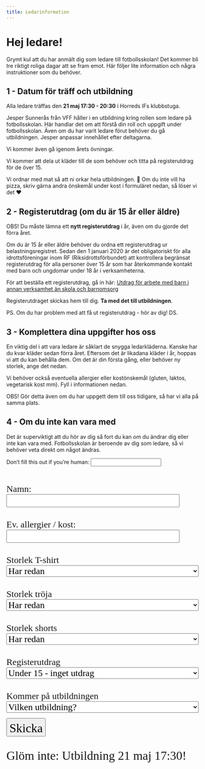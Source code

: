 ```yaml
---
title: Ledarinformation
---
```


# Hej ledare!

Grymt kul att du har anmält dig som ledare till fotbollsskolan! Det kommer bli tre riktigt roliga dagar att se fram emot. Här följer lite information och några instruktioner som du behöver.

## 1 - Datum för träff och utbildning

Alla ledare träffas den **21 maj 17:30 - 20:30** i Horreds IFs klubbstuga.

Jesper Sunnerås från VFF håller i en utbildning kring rollen som ledare på fotbollsskolan. Här handlar det om att förstå din roll och uppgift under fotbollsskolan. Även om du har varit ledare förut behöver du gå utbildningen. Jesper anpassar innehållet efter deltagarna.

Vi kommer även gå igenom årets övningar.

Vi kommer att dela ut kläder till de som behöver och titta på registerutdrag för de över 15.

Vi ordnar med mat så att ni orkar hela utbildningen. :pizza:
Om du inte vill ha pizza, skriv gärna andra önskemål under kost i formuläret nedan, så löser vi det :heart:

## 2 - Registerutdrag (om du är 15 år eller äldre)

OBS! Du måste lämna ett **nytt registerutdrag** i år, även om du gjorde det förra året.

Om du är 15 år eller äldre behöver du ordna ett registerutdrag ur belastningsregistret.
Sedan den 1 januari 2020 är det obligatoriskt för alla idrottsföreningar inom RF (Riksidrottsförbundet) att kontrollera begränsat registerutdrag för alla personer över 15 år som har återkommande kontakt med barn och ungdomar under 18 år i verksamheterna.

För att beställa ett registerutdrag, gå in här:
[Utdrag för arbete med barn i annan verksamhet än skola och barnomsorg](https://polisen.se/tjanster-tillstand/belastningsregistret/)

Registerutdraget skickas hem till dig. **Ta med det till utbildningen**.

PS. Om du har problem med att få ut registerutdrag - hör av dig! DS.

## 3 - Komplettera dina uppgifter hos oss

En viktig del i att vara ledare är såklart de snygga ledarkläderna.
Kanske har du kvar kläder sedan förra året. Eftersom det är likadana kläder i år, hoppas vi att du kan behålla dem. Om det är din första gång, eller behöver ny storlek, ange det nedan.

Vi behöver också eventuella allergier eller kostönskemål (gluten, laktos, vegetarisk kost mm). Fyll i informationen nedan.

OBS! Gör detta även om du har uppgett dem till oss tidigare, så har vi alla på samma plats.

## 4 - Om du inte kan vara med

Det är superviktigt att du hör av dig så fort du kan om du ändrar dig eller inte kan vara med.
Fotbollsskolan är beroende av dig som ledare, så vi behöver veta direkt om något ändras.

<form
  name="coaches-details-24"
  method="POST"
  netlify-honeypot="bot-field"
  data-netlify="true"
  action="/tack-ledare"
>
  <p class="hidden">
    <label>
      Don’t fill this out if you’re human: <input name="bot-field" />
    </label>
  </p>
  
  <div style="display: flex; flex-direction: column">
    <span style="font-family: Luckiest Guy; padding-top: 2rem;font-size:1.5rem; display: block;">Namn: </span>
      <input type="text" name="name" style="font-size: 1.5rem; width: 90%" />
       <span style="font-family: Luckiest Guy; padding-top: 2rem;font-size:1.5rem; display: block;"> Ev. allergier / kost:</span>
      <input type="text" name="allergies" style="font-size: 1.5rem; width: 90%;" />
      <span style="font-family: Luckiest Guy; padding-top: 2rem;font-size:1.5rem; display: block;">Storlek T-shirt </span>   
<select id="tshirt" name="tshirt" style="font-family: Luckiest Guy;  font-size: 1.5rem">
  <option value="none">Har redan</option>
  <option value="xs">xs</option>
  <option value="s">s</option>
  <option value="m">m</option>
  <option value="l">l</option>
  <option value="xl">xl</option>
  <option value="xxl">xxl</option>
</select>
   <span style="font-family: Luckiest Guy; padding-top: 2rem;font-size:1.5rem; display: block;">Storlek tröja </span> 
<select id="shirt" name="shirt" style="font-family: Luckiest Guy; font-size: 1.5rem">
<option value="none">Har redan</option>
  <option value="xs">xs</option>
  <option value="s">s</option>
  <option value="m">m</option>
  <option value="l">l</option>
  <option value="xl">xl</option>
  <option value="xxl">xxl</option>
</select>
<span style="font-family: Luckiest Guy; padding-top: 2rem;font-size:1.5rem; display: block;">Storlek shorts </span>
<select id="shorts" name="shorts" style="font-family: Luckiest Guy; font-size: 1.5rem">
<option value="none">Har redan</option>
  <option value="xs">xs</option>
  <option value="s">s</option>
  <option value="m">m</option>
  <option value="l">l</option>
  <option value="xl">xl</option>
  <option value="xxl">xxl</option>
</select>
<span style="font-family: Luckiest Guy; padding-top: 2rem;font-size:1.5rem; display: block;">Registerutdrag </span>
<select id="register" name="register" style="font-family: Luckiest Guy; font-size: 1.5rem">

  <option value="none">Under 15 - inget utdrag</option>
  <option value="fix">Jag fixar ett utdrag </option>
</select>
<span style="font-family: Luckiest Guy; padding-top: 2rem;font-size:1.5rem">Kommer på utbildningen </span>
<select id="training" name="training" style="font-family: Luckiest Guy; font-size: 1.5rem">
<option value="no-training">Vilken utbildning?</option>
<option value="ok-training">Jag kommer på utbildningen den 21 maj</option>
</select>
</div>
  
  <p>
    <button type="submit" style="font-family: Luckiest Guy; font-size: 2rem; padding-top:6px">Skicka</button>
  </p>
</form>

<div style="font-family: Luckiest Guy; font-size:2rem; margin-top:2rem; display: block;">Glöm inte: Utbildning 21 maj 17:30!</div>
